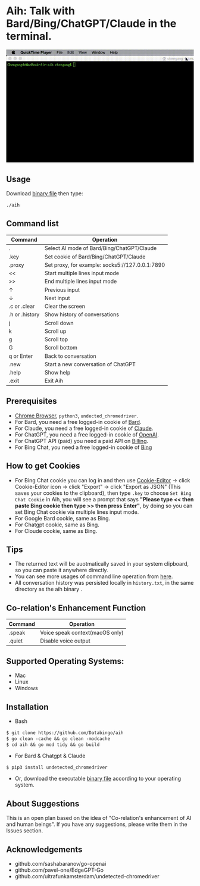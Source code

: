 # Aih: Talk with Bard/Bing/ChatGPT/Claude in the terminal.

![screenshot2](aih.gif) 

## Usage
Download [binary file](https://github.com/Databingo/aih/releases) then type:
```bash
./aih
```

## Command list
| Command    | Operation|
|------------|----------|
|.           | Select AI mode of Bard/Bing/ChatGPT/Claude|
|.key        | Set cookie of Bard/Bing/ChatGPT/Claude|
|.proxy      | Set proxy, for example: socks5://127.0.0.1:7890|
|<<          | Start multiple lines input mode|
|>>          | End multiple lines input mode|
|↑           | Previous input|
|↓           | Next input|
|.c or .clear| Clear the screen|
|.h or .history | Show history of conversations|
|j           | Scroll down|
|k           | Scroll up|
|g           | Scroll top|
|G           | Scroll bottom|
|q or Enter  | Back to conversation|
|.new        | Start a new conversation of ChatGPT|
|.help       | Show help|
|.exit       | Exit Aih|


## Prerequisites
- [Chrome Browser](https://google.com/chrome), `python3`, `undected_chromedriver`.
- For Bard, you need a free logged-in cookie of [Bard](https://bard.google.com).
- For Claude, you need a free logged-in cookie of [Claude](https://claude.ai).
- For ChatGPT, you need a free logged-in cookie of [OpenAI](https://chat.openai.com).
- For ChatGPT API (paid) you need a paid API on [Billing](https://platform.openai.com/account/billing/overview). 
- For Bing Chat, you need a free logged-in cookie of [Bing](https://account.microsoft.com) 

## How to get Cookies
- For Bing Chat cookie you can log in and then use [Cookie-Editor](https://cookie-editor.cgagnier.ca) -> click Cookie-Editor icon -> click "Export" -> click "Export as JSON" (This saves your cookies to the clipboard), then type `.key` to choose `Set Bing Chat Cookie` in Aih, you will see a prompt that says **"Please type << then paste Bing cookie then type >> then press Enter"**, by doing so you can set Bing Chat cookie via multiple lines input mode.
- For Google Bard cookie, same as Bing.
- For Chatgpt cookie, same as Bing.
- For Cloude cookie, same as Bing.

## Tips
- The returned text will be auotmatically saved in your system clipboard, so you can paste it anywhere directly.
- You can see more usages of command line operation from [here](https://github.com/peterh/liner#Line-editing).
- All conversation history was persisted locally in `history.txt`, in the same directory as the aih binary .

## Co-relation's Enhancement Function
| Command    | Operation|
|------------|----------|
|.speak      | Voice speak context(macOS only)|
|.quiet      | Disable voice output |

## Supported Operating Systems:
- Mac
- Linux
- Windows

## Installation

- Bash
```
$ git clone https://github.com/Databingo/aih
$ go clean -cache && go clean -modcache 
$ cd aih && go mod tidy && go build 
```
- For Bard & Chatgpt & Claude
```
$ pip3 install undetected_chromedriver 
```
- Or, download the executable [binary file](https://github.com/Databingo/aih/releases) according to your operating system.

## About Suggestions
This is an open plan based on the idea of "Co-relation's enhancement of AI and human beings". If you have any suggestions, please write them in the Issues section.

## Acknowledgements
- github.com/sashabaranov/go-openai 
- github.com/pavel-one/EdgeGPT-Go
- github.com/ultrafunkamsterdam/undetected-chromedriver
